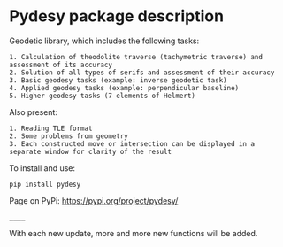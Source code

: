 # Pydesy package description
Geodetic library, which includes the following tasks:
```
1. Calculation of theodolite traverse (tachymetric traverse) and assessment of its accuracy 
2. Solution of all types of serifs and assessment of their accuracy
3. Basic geodesy tasks (example: inverse geodetic task)
4. Applied geodesy tasks (example: perpendicular baseline)
5. Higher geodesy tasks (7 elements of Helmert)
```
Also present:
```
1. Reading TLE format
2. Some problems from geometry
3. Each constructed move or intersection can be displayed in a separate window for clarity of the result 
```
To install and use:
```
pip install pydesy
```
Page on PyPi: https://pypi.org/project/pydesy/
```
____
```
With each new update, more and more new functions will be added.
